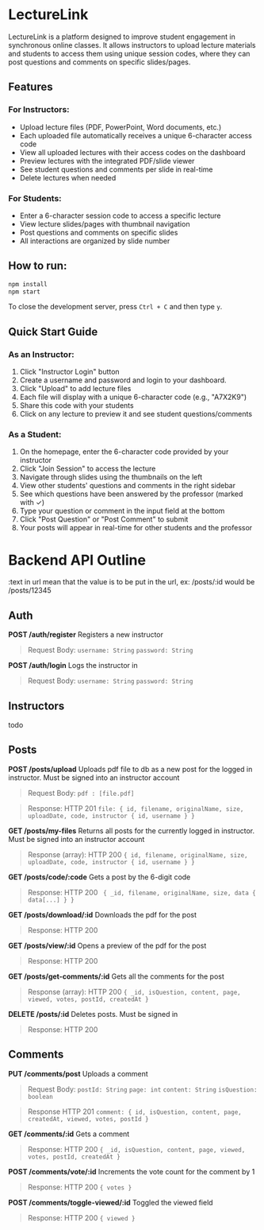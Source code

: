 ﻿# LectureLink

LectureLink is a platform designed to improve student engagement in synchronous online classes. It allows instructors to upload lecture materials and students to access them using unique session codes, where they can post questions and comments on specific slides/pages.

## Features

### For Instructors:
- Upload lecture files (PDF, PowerPoint, Word documents, etc.)
- Each uploaded file automatically receives a unique 6-character access code
- View all uploaded lectures with their access codes on the dashboard
- Preview lectures with the integrated PDF/slide viewer
- See student questions and comments per slide in real-time
- Delete lectures when needed

### For Students:
- Enter a 6-character session code to access a specific lecture
- View lecture slides/pages with thumbnail navigation
- Post questions and comments on specific slides
- All interactions are organized by slide number

## How to run:

```bash
npm install
npm start
```

To close the development server, press `Ctrl + C` and then type `y`.

## Quick Start Guide

### As an Instructor:
1. Click "Instructor Login" button
2. Create a username and password and login to your dashboard.
3. Click "Upload" to add lecture files
4. Each file will display with a unique 6-character code (e.g., "A7X2K9")
5. Share this code with your students
6. Click on any lecture to preview it and see student questions/comments

### As a Student:
1. On the homepage, enter the 6-character code provided by your instructor
2. Click "Join Session" to access the lecture
3. Navigate through slides using the thumbnails on the left
4. View other students' questions and comments in the right sidebar
5. See which questions have been answered by the professor (marked with ✓)
6. Type your question or comment in the input field at the bottom
7. Click "Post Question" or "Post Comment" to submit
8. Your posts will appear in real-time for other students and the professor

# Backend API Outline
:text in url mean that the value is to be put in the url, ex:
/posts/:id would be /posts/12345

## Auth
**POST /auth/register**
Registers a new instructor
> Request Body:
> `username: String`
> `password: String`

**POST /auth/login**
Logs the instructor in
> Request Body:
> `username: String`
> `password: String`

## Instructors
todo

## Posts
**POST /posts/upload**
Uploads pdf file to db as a new post for the logged in instructor.
Must be signed into an instructor account
> Request Body: 
> `pdf : [file.pdf]`

> Response:
> HTTP 201
> `file: { id, filename, originalName, size, uploadDate, code, instructor { id, username } }`

**GET /posts/my-files**
Returns all posts for the currently logged in instructor.
Must be signed into an instructor account
> Response (array):
> HTTP 200
> `{ id, filename, originalName, size, uploadDate, code, instructor { id, username } }`

**GET /posts/code/:code**
Gets a post by the 6-digit code
> Response:
> HTTP 200
>` { _id, filename, originalName, size, data { data[...] } }`

**GET /posts/download/:id**
Downloads the pdf for the post 
> Response:
> HTTP 200

**GET /posts/view/:id**
Opens a preview of the pdf for the post
> Response:
> HTTP 200

**GET /posts/get-comments/:id**
Gets all the comments for the post
> Response (array):
> HTTP 200
> `{ _id, isQuestion, content, page, viewed, votes, postId, createdAt }`

**DELETE /posts/:id**
Deletes posts.
Must be signed in
> Response:
> HTTP 200

## Comments
**PUT /comments/post**
Uploads a comment
> Request Body:
> `postId: String`
> `page: int`
> `content: String`
> `isQuestion: boolean`

>Response
>HTTP 201
>`comment: { id, isQuestion, content, page, createdAt, viewed, votes, postId }`

**GET /comments/:id**
Gets a comment 
>Response:
>HTTP 200
>`{ _id, isQuestion, content, page, viewed, votes, postId, createdAt }`

**POST /comments/vote/:id**
Increments the vote count for the comment by 1
> Response:
> HTTP 200
> `{ votes }`

**POST /comments/toggle-viewed/:id**
Toggled the viewed field
> Response:
> HTTP 200
> `{ viewed }`


